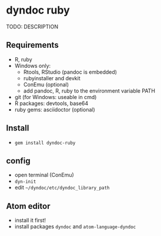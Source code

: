 # dyndoc ruby

TODO: DESCRIPTION

## Requirements

* R, ruby
* Windows only:
  * Rtools, RStudio (pandoc is embedded)
  * rubyinstaller and devkit
  * ConEmu (optional)
  * add pandoc, R, ruby to the environment variable PATH
* git (for Windows: useable in cmd)
* R packages: devtools, base64
* ruby gems: asciidoctor (optional)

## Install

* `gem install dyndoc-ruby`

## config

* open terminal (ConEmu)
* `dyn-init`
* edit `~/dyndoc/etc/dyndoc_library_path`

## Atom editor

* install it first!
* install packages `dyndoc` and `atom-language-dyndoc`

